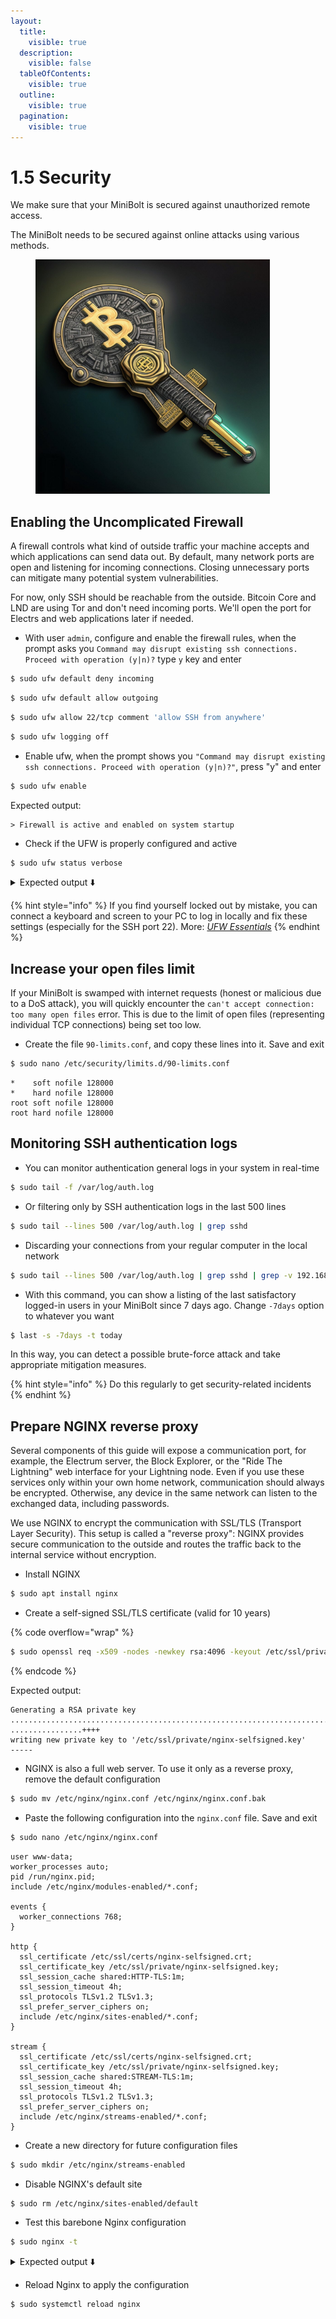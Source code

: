 ```yaml
---
layout:
  title:
    visible: true
  description:
    visible: false
  tableOfContents:
    visible: true
  outline:
    visible: true
  pagination:
    visible: true
---
```


# 1.5 Security

We make sure that your MiniBolt is secured against unauthorized remote access.

The MiniBolt needs to be secured against online attacks using various methods.

<figure><img src="../.gitbook/assets/security.jpg" alt="" width="375"><figcaption></figcaption></figure>

## Enabling the Uncomplicated Firewall

A firewall controls what kind of outside traffic your machine accepts and which applications can send data out. By default, many network ports are open and listening for incoming connections. Closing unnecessary ports can mitigate many potential system vulnerabilities.

For now, only SSH should be reachable from the outside. Bitcoin Core and LND are using Tor and don't need incoming ports. We'll open the port for Electrs and web applications later if needed.

* With user `admin`, configure and enable the firewall rules, when the prompt asks you `Command may disrupt existing ssh connections. Proceed with operation (y|n)?` type `y` key and enter

```sh
$ sudo ufw default deny incoming
```

```sh
$ sudo ufw default allow outgoing
```

```sh
$ sudo ufw allow 22/tcp comment 'allow SSH from anywhere'
```

```sh
$ sudo ufw logging off
```

* Enable ufw, when the prompt shows you `"Command may disrupt existing ssh connections. Proceed with operation (y|n)?"`, press "y" and enter

```sh
$ sudo ufw enable
```

Expected output:

```
> Firewall is active and enabled on system startup
```

* Check if the UFW is properly configured and active

```sh
$ sudo ufw status verbose
```

<details>

<summary>Expected output ⬇️</summary>

```
> Status: active
> Logging: off
> Default: deny (incoming), allow (outgoing), disabled (routed)
> New profiles: skip

>
> To                            Action      From
> --                            ------      ----
> 22                            ALLOW       Anywhere       # allow SSH from anywhere
```

</details>

{% hint style="info" %}
If you find yourself locked out by mistake, you can connect a keyboard and screen to your PC to log in locally and fix these settings (especially for the SSH port 22). More: [_UFW Essentials_](https://www.digitalocean.com/community/tutorials/ufw-essentials-common-firewall-rules-and-commands)
{% endhint %}

## Increase your open files limit

If your MiniBolt is swamped with internet requests (honest or malicious due to a DoS attack), you will quickly encounter the `can't accept connection: too many open files` error. This is due to the limit of open files (representing individual TCP connections) being set too low.

* Create the file `90-limits.conf`, and copy these lines into it. Save and exit

```sh
$ sudo nano /etc/security/limits.d/90-limits.conf
```

```
*    soft nofile 128000
*    hard nofile 128000
root soft nofile 128000
root hard nofile 128000
```

## Monitoring SSH authentication logs

* You can monitor authentication general logs in your system in real-time

```sh
$ sudo tail -f /var/log/auth.log
```

* Or filtering only by SSH authentication logs in the last 500 lines

```sh
$ sudo tail --lines 500 /var/log/auth.log | grep sshd
```

* Discarding your connections from your regular computer in the local network

```sh
$ sudo tail --lines 500 /var/log/auth.log | grep sshd | grep -v 192.168.X.XXX
```

* With this command, you can show a listing of the last satisfactory logged-in users in your MiniBolt since 7 days ago. Change `-7days` option to whatever you want

```sh
$ last -s -7days -t today
```

In this way, you can detect a possible brute-force attack and take appropriate mitigation measures.

{% hint style="info" %}
Do this regularly to get security-related incidents
{% endhint %}

## Prepare NGINX reverse proxy

Several components of this guide will expose a communication port, for example, the Electrum server, the Block Explorer, or the "Ride The Lightning" web interface for your Lightning node. Even if you use these services only within your own home network, communication should always be encrypted. Otherwise, any device in the same network can listen to the exchanged data, including passwords.

We use NGINX to encrypt the communication with SSL/TLS (Transport Layer Security). This setup is called a "reverse proxy": NGINX provides secure communication to the outside and routes the traffic back to the internal service without encryption.

* Install NGINX

```sh
$ sudo apt install nginx
```

* Create a self-signed SSL/TLS certificate (valid for 10 years)

{% code overflow="wrap" %}
```bash
$ sudo openssl req -x509 -nodes -newkey rsa:4096 -keyout /etc/ssl/private/nginx-selfsigned.key -out /etc/ssl/certs/nginx-selfsigned.crt -subj "/CN=localhost" -days 3650
```
{% endcode %}

Expected output:

```
Generating a RSA private key
..............................................................................++++
................++++
writing new private key to '/etc/ssl/private/nginx-selfsigned.key'
-----
```

* NGINX is also a full web server. To use it only as a reverse proxy, remove the default configuration

```bash
$ sudo mv /etc/nginx/nginx.conf /etc/nginx/nginx.conf.bak
```

* &#x20;Paste the following configuration into the `nginx.conf` file. Save and exit

```bash
$ sudo nano /etc/nginx/nginx.conf
```

```nginx
user www-data;
worker_processes auto;
pid /run/nginx.pid;
include /etc/nginx/modules-enabled/*.conf;

events {
  worker_connections 768;
}

http {
  ssl_certificate /etc/ssl/certs/nginx-selfsigned.crt;
  ssl_certificate_key /etc/ssl/private/nginx-selfsigned.key;
  ssl_session_cache shared:HTTP-TLS:1m;
  ssl_session_timeout 4h;
  ssl_protocols TLSv1.2 TLSv1.3;
  ssl_prefer_server_ciphers on;
  include /etc/nginx/sites-enabled/*.conf;
}

stream {
  ssl_certificate /etc/ssl/certs/nginx-selfsigned.crt;
  ssl_certificate_key /etc/ssl/private/nginx-selfsigned.key;
  ssl_session_cache shared:STREAM-TLS:1m;
  ssl_session_timeout 4h;
  ssl_protocols TLSv1.2 TLSv1.3;
  ssl_prefer_server_ciphers on;
  include /etc/nginx/streams-enabled/*.conf;
}
```

* Create a new directory for future configuration files

```sh
$ sudo mkdir /etc/nginx/streams-enabled
```

* Disable NGINX's default site

```sh
$ sudo rm /etc/nginx/sites-enabled/default
```

* Test this barebone Nginx configuration

```sh
$ sudo nginx -t
```

<details>

<summary>Expected output ⬇️</summary>

```
> nginx: the configuration file /etc/nginx/nginx.conf syntax is ok
> nginx: configuration file /etc/nginx/nginx.conf test is successful
```

</details>

* Reload Nginx to apply the configuration

```sh
$ sudo systemctl reload nginx
```
